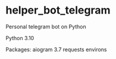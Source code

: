 # helper_bot_telegram
Personal telegram bot on Python

Python 3.10

Packages:
aiogram 3.7
requests
environs
